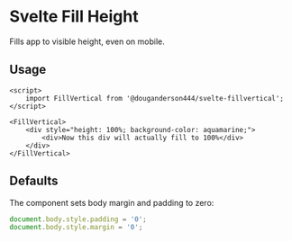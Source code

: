 # Svelte Fill Height

Fills app to visible height, even on mobile.

## Usage

```svelte
<script>
	import FillVertical from '@douganderson444/svelte-fillvertical';
</script>

<FillVertical>
	<div style="height: 100%; background-color: aquamarine;">
		<div>Now this div will actually fill to 100%</div>
	</div>
</FillVertical>
```

## Defaults

The component sets body margin and padding to zero:

```js
document.body.style.padding = '0';
document.body.style.margin = '0';
```
